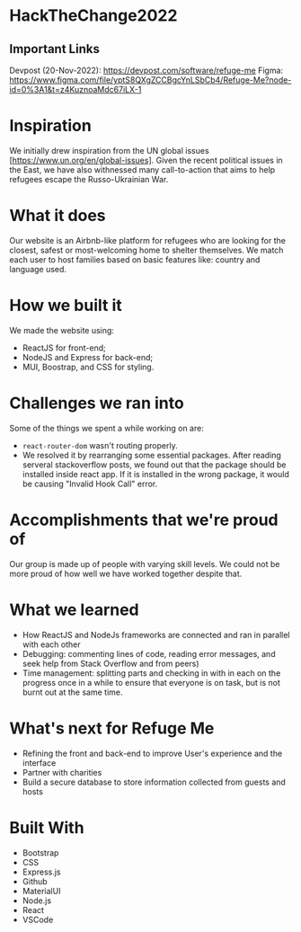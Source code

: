 # HackTheChange2022
## Important Links
Devpost (20-Nov-2022): https://devpost.com/software/refuge-me
Figma: https://www.figma.com/file/yptS8QXgZCCBgcYnLSbCb4/Refuge-Me?node-id=0%3A1&t=z4KuznoaMdc67iLX-1


# Inspiration
We initially drew inspiration from the UN global issues [https://www.un.org/en/global-issues]. Given the recent political issues in the East, we have also withnessed many call-to-action that aims to help refugees escape the Russo-Ukrainian War.

# What it does
Our website is an Airbnb-like platform for refugees who are looking for the closest, safest or most-welcoming home to shelter themselves. We match each user to host families based on basic features like: country and language used.

# How we built it
We made the website using:

- ReactJS for front-end;
- NodeJS and Express for back-end;
- MUI, Boostrap, and CSS for styling.

# Challenges we ran into
Some of the things we spent a while working on are:

- ```react-router-dom``` wasn't routing properly.
- We resolved it by rearranging some essential packages.
  After reading serveral stackoverflow posts, we found out that the package should be installed inside react app. If it is installed in the wrong package, it would be causing "Invalid Hook Call" error.
 
 # Accomplishments that we're proud of
Our group is made up of people with varying skill levels. We could not be more proud of how well we have worked together despite that.

# What we learned
- How ReactJS and NodeJs frameworks are connected and ran in parallel with each other
- Debugging: commenting lines of code, reading error messages, and seek help from Stack Overflow and from peers)
- Time management: splitting parts and checking in with in each on the progress once in a while to ensure that everyone is on task, but is not burnt out at the same time.

# What's next for Refuge Me
- Refining the front and back-end to improve User's experience and the interface
- Partner with charities
- Build a secure database to store information collected from guests and hosts

# Built With
- Bootstrap
- CSS
- Express.js
- Github
- MaterialUI
- Node.js
- React
- VSCode
